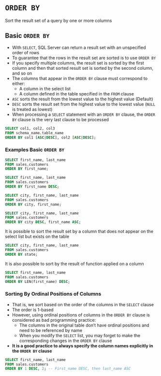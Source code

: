 # `ORDER BY`

Sort the result set of a query by one or more columns

## Basic `ORDER BY`

- With `SELECT`, SQL Server can return a result set with an unspecified order of rows
- To guarantee that the rows in the result set are sorted is to use `ORDER BY`
- If you specify multiple columns, the result set is sorted by the first column and then that sorted result set is sorted by the second column, and so on
- The columns that appear in the `ORDER BY` clause must correspond to either:
  - A column in the select list
  - A column defined in the table specified in the `FROM` clause
- `ASC` sorts the result from the lowest value to the highest value (Default)
- `DESC` sorts the result set from the highest value to the lowest value (`NULL` is treated as lowest)
- When processing a `SELECT` statement with an `ORDER BY` clause, the `ORDER BY` clause is the very last clause to be processed
  
```sql
SELECT col1, col2, col3
FROM schema_name.table_name
ORDER BY col1 [ASC|DESC], col2 [ASC|DESC];
```

### Examples Basic `ORDER BY`

```sql
SELECT first_name, last_name
FROM sales.customers
ORDER BY first_name;
```

```sql
SELECT first_name, last_name
FROM sales.customers
ORDER BY first_name DESC;
```

```sql
SELECT city, first_name, last_name
FROM sales.customers
ORDER BY city, first_name;
```

```sql
SELECT city, first_name, last_name
FROM sales.customers
ORDER BY city DESC, first_name ASC;
```

It is possible to sort the result set by a column that does not appear on the select list but exists on the table

```sql
SELECT city, first_name, last_name
FROM sales.customers
ORDER BY state;
```

It is also possible to sort by the result of function applied on a column

```sql
SELECT first_name, last_name
FROM sales.customers
ORDER BY LEN(first_name) DESC;
```

### Sorting By Ordinal Positions of Columns

- That is, we sort based on the order of the columns in the `SELECT` clause
- The order is 1-based
- However, using ordinal positions of columns in the `ORDER BY` clause is considered as bad programming practice:
  - The columns in the original table don’t have ordinal positions and need to be referenced by name
  - When you modify the `SELECT` list, you may forget to make the corresponding changes in the `ORDER BY` clause
- **It is a good practice to always specify the column names explicitly in the `ORDER BY` clause**

```sql
SELECT first_name, last_name
FROM sales.customers
ORDER BY 1 DESC, 2; -- First_name DESC, then last_name ASC
```
